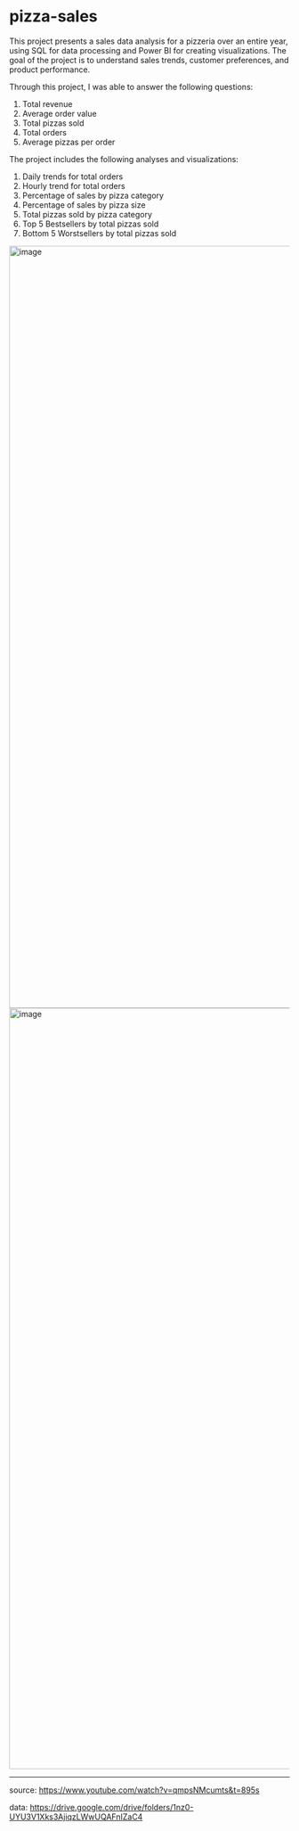 # pizza-sales

This project presents a sales data analysis for a pizzeria over an entire year, using SQL for data processing and Power BI for creating visualizations. The goal of the project is to understand sales trends, customer preferences, and product performance.

Through this project, I was able to answer the following questions:
1. Total revenue 
2. Average order value 
3. Total pizzas sold
4. Total orders
5. Average pizzas per order

The project includes the following analyses and visualizations:
1. Daily trends for total orders
2. Hourly trend for total orders
3. Percentage of sales by pizza category
4. Percentage of sales by pizza size
5. Total pizzas sold by pizza category
6. Top 5 Bestsellers by total pizzas sold
7. Bottom 5 Worstsellers by total pizzas sold

<img width="1368" alt="image" src="https://github.com/nikckckcola/pizza-sales/assets/163341543/15cf1eca-68d4-4234-be3c-cd2bccc5d248">

<img width="1366" alt="image" src="https://github.com/nikckckcola/pizza-sales/assets/163341543/f40fc36b-0db9-4b97-a1f5-0bee65afe918">



--------------------------
source: https://www.youtube.com/watch?v=qmpsNMcumts&t=895s

data: https://drive.google.com/drive/folders/1nz0-UYU3V1Xks3AjiqzLWwUQAFnIZaC4

